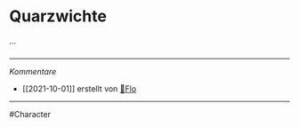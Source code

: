 # Quarzwichte
...
#####
---
*Kommentare*
- [[2021-10-01]] erstellt von [🦝Flo](Stuff/🦝Flo.md)
---
#Character